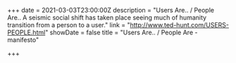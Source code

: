 +++
date = 2021-03-03T23:00:00Z
description = "Users Are.. / People Are.. A seismic social shift has taken place seeing much of humanity transition from a person to a user."
link = "http://www.ted-hunt.com/USERS-PEOPLE.html"
showDate = false
title = "Users Are.. / People Are - manifesto"

+++
